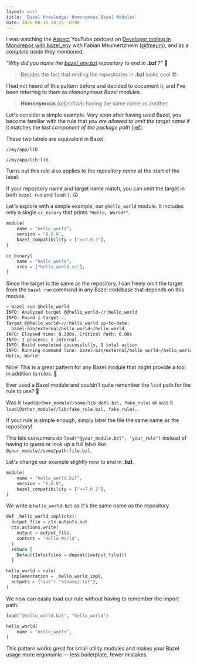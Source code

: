 ```yaml
---
layout: post
title: 'Bazel Knowledge: Homonymous Bazel Modules'
date: 2025-06-15 14:25 -0700
---
```


I was watching the [Aspect](https://www.aspect.build/) YouTube podcast on [Developer tooling in Monorepos with bazel_env](https://youtu.be/TDyUvaXaZrc?si=xW7MvpeZSyjF-jCX) with Fabian Meumertzheim ([@fmeum](https://github.com/fmeum)), and as a _complete aside_ they mentioned:

_"Why did you name the [bazel_env.bzl](https://github.com/buildbuddy-io/bazel_env.bzl) repository to end in **.bzl** ?"_ 🤔

> Besides the fact that ending the repositories in **.bzl** looks cool 😎.

I had not heard of this pattern before and decided to document it, and I've been referring to them as _Homonymous Bazel modules_.


> **Homonymous** (_adjective_): having the same name as another.

Let's consider a simple example. Very soon after having used Bazel, you become familiar with the rule that _you are allowed to omit the target name_ if it matches the _last component of the package path_ [[ref](https://bazel.build/concepts/labels)].

These two labels are equivalent in Bazel:
```
//my/app/lib

//my/app/lib:lib
```

Turns out this rule also applies to the _repository name_ at the start of the label.

If your repository name and target name match, you can omit the target in both `bazel run` and `load()`.  😲

Let's explore with a simple example, our `@hello_world` module. It includes only a single `cc_binary` that prints `"Hello, World!"`.

```python
module(
    name = "hello_world",
    version = "0.0.0",
    bazel_compatibility = [">=7.0.2"],
)
```

```python
cc_binary(
    name = "hello_world",
    srcs = ["hello_world.cc"],
)
```

Since the target is the same as the repository, I can freely omit the target from the `bazel run` command in any Bazel codebase that depends on this module.

```bash
> bazel run @hello_world
INFO: Analyzed target @@hello_world~//:hello_world
INFO: Found 1 target...
Target @@hello_world~//:hello_world up-to-date:
  bazel-bin/external/hello_world~/hello_world
INFO: Elapsed time: 0.300s, Critical Path: 0.00s
INFO: 1 process: 1 internal.
INFO: Build completed successfully, 1 total action
INFO: Running command line: bazel-bin/external/hello_world~/hello_world
Hello, World!
```
Nice! This is a great pattern for any Bazel module that might provide a tool in addition to rules. 🙌

Ever used a Bazel module and couldn't quite remember the `load` path for the rule to use? 🥴

Was it `load(@other_module//some/lib:defs.bzl, fake_rule)` or was it `load(@other_module//lib/fake_rule.bzl, fake_rule)`...

If your rule is simple enough, simply label the file the same name as the repository!

This lets consumers do `load("@your_module.bzl", "your_rule")` instead of having to guess or look up a full label like `@your_module//some/path:file.bzl`.

Let's change our example slightly now to end in **.bzl**.

```python
module(
    name = "hello_world.bzl",
    version = "0.0.0",
    bazel_compatibility = [">=7.0.2"],
)
```

We write a `hello_world.bzl` as it's the same name as the repository.

```python
def _hello_world_impl(ctx):
  output_file = ctx.outputs.out
  ctx.actions.write(
    output = output_file,
    content = "Hello World",
  )
  return [
    DefaultInfo(files = depset([output_file]))
  ]

hello_world = rule(
  implementation = _hello_world_impl,
  outputs = {"out": "%{name}.txt"},
)
```

We now can easily load our rule without having to remember the import path.

```python
load("@hello_world.bzl", "hello_world")

hello_world(
    name = "hello_world",
)
```

This pattern works great for small utility modules and makes your Bazel usage more ergonomic — less boilerplate, fewer mistakes.